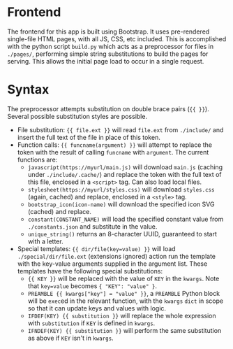 # Frontend

The frontend for this app is built using Bootstrap. It uses pre-rendered
single-file HTML pages, with all JS, CSS, etc included. This is accomplished
with the python script `build.py` which acts as a preprocessor for files in
`./pages/`, performing simple string substitutions to build the pages for
serving. This allows the initial page load to occur in a single request.

# Syntax

The preprocessor attempts substitution on double brace pairs (`{{ }}`). Several
possible substitution styles are possible.

* File substitution: `{{ file.ext }}` will read `file.ext` from `./include/`
    and insert the full text of the file in place of this token.
* Function calls: `{{ funcname(argument) }}` will attempt to replace the token
    with the result of calling `funcname` with `argument`. The current
    functions are:
    * `javascript(https://myurl/main.js)` will download `main.js` (caching
        under `./include/.cache/`) and replace the token with the full text of
        this file, enclosed in a `<script>` tag. Can also load local files.
    * `stylesheet(https://myurl/styles.css)` will download `styles.css` (again,
        cached) and replace, enclosed in a `<style>` tag.
    * `bootstrap_icon(icon-name)` will download the specified icon SVG (cached)
        and replace.
    * `constant(CONSTANT_NAME)` will load the specified constant value from
        `./constants.json` and substitute in the value.
    * `unique_string()` returns an 8-character UUID, guaranteed to start with a
    letter.
* Special templates: `{{ dir/file(key=value) }}` will load
    `./special/dir/file.ext` (extensions ignored) action run the template with
    the key-value arguments supplied in the argument list. These templates have
    the following special substitutions:
    * `{{ KEY }}` will be replaced with the value of `KEY` in the `kwargs`.
        Note that `key=value` becomes `{ "KEY": "value" }`.
    * `PREAMBLE {{ kwargs["key"] = "value" }}`, a `PREAMBLE` Python block will
        be `exec`ed in the relevant function, with the `kwargs` `dict` in scope
        so that it can update keys and values with logic.
    * `IFDEF(KEY) {{ substitution }}` will replace the whole expression with
        `substitution` if `KEY` is defined in `kwargs`.
    * `IFNDEF(KEY) {{ substitution }}` will perform the same substitution as
        above if `KEY` isn't in `kwargs`.
